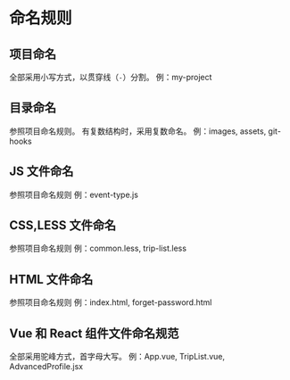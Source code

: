 # 命名规则

## 项目命名
全部采用小写方式，以贯穿线（`-`）分割。
例：my-project

## 目录命名
参照项目命名规则。
有复数结构时，采用复数命名。
例：images, assets, git-hooks

## JS 文件命名
参照项目命名规则
例：event-type.js

## CSS,LESS 文件命名
参照项目命名规则
例：common.less, trip-list.less

## HTML 文件命名
参照项目命名规则
例：index.html, forget-password.html

## Vue 和 React 组件文件命名规范
全部采用驼峰方式，首字母大写。
例：App.vue, TripList.vue, AdvancedProfile.jsx

